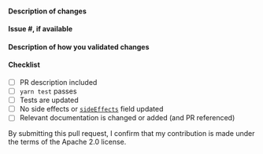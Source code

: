 <!--
Please make sure to read the Pull Request Guidelines:
https://github.com/aws-amplify/amplify-ui/blob/main/CONTRIBUTING.md
-->

#### Description of changes

<!--
Thank you for your Pull Request! Please provide a description above and review
the requirements below.
-->

#### Issue #, if available

<!-- Also, please reference any associated PRs for documentation updates. -->

#### Description of how you validated changes

#### Checklist

<!-- Remove items that do not apply. For completed items, change [ ] to [x]. -->

- [ ] PR description included
- [ ] `yarn test` passes
- [ ] Tests are updated
- [ ] No side effects or [`sideEffects`](https://github.com/aws-amplify/amplify-ui/blob/main/packages/react/CONTRIBUTING.md#code-standards) field updated
- [ ] Relevant documentation is changed or added (and PR referenced)

By submitting this pull request, I confirm that my contribution is made under the terms of the Apache 2.0 license.
